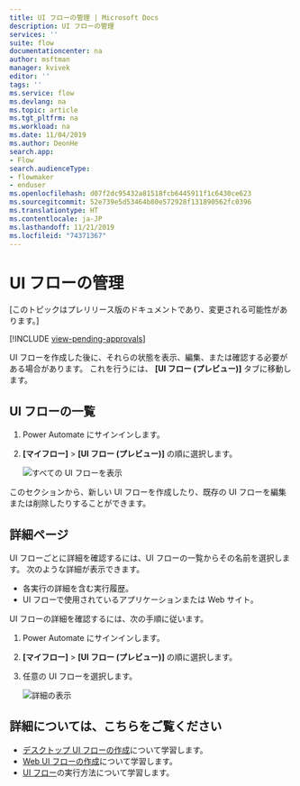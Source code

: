 ```yaml
---
title: UI フローの管理 | Microsoft Docs
description: UI フローの管理
services: ''
suite: flow
documentationcenter: na
author: msftman
manager: kvivek
editor: ''
tags: ''
ms.service: flow
ms.devlang: na
ms.topic: article
ms.tgt_pltfrm: na
ms.workload: na
ms.date: 11/04/2019
ms.author: DeonHe
search.app:
- Flow
search.audienceType:
- flowmaker
- enduser
ms.openlocfilehash: d07f2dc95432a81518fcb6445911f1c6430ce623
ms.sourcegitcommit: 52e739e5d53464b80e572928f131890562fc0396
ms.translationtype: HT
ms.contentlocale: ja-JP
ms.lasthandoff: 11/21/2019
ms.locfileid: "74371367"
---
```

# <a name="manage-ui-flows"></a>UI フローの管理

[このトピックはプレリリース版のドキュメントであり、変更される可能性があります。]

[!INCLUDE [view-pending-approvals](../includes/cc-rebrand.md)]

UI フローを作成した後に、それらの状態を表示、編集、または確認する必要がある場合があります。 これを行うには、 **[UI フロー (プレビュー)]** タブに移動します。

## <a name="list-of-ui-flows"></a>UI フローの一覧

1. Power Automate にサインインします。
1. **[マイフロー]**  >  **[UI フロー (プレビュー)]** の順に選択します。

   ![すべての UI フローを表示](../media/manage-ui-flows/view-all.png "すべての UI フローを表示")

このセクションから、新しい UI フローを作成したり、既存の UI フローを編集または削除したりすることができます。

## <a name="details-page"></a>詳細ページ

UI フローごとに詳細を確認するには、UI フローの一覧からその名前を選択します。 次のような詳細が表示できます。

-   各実行の詳細を含む実行履歴。
-   UI フローで使用されているアプリケーションまたは Web サイト。

UI フローの詳細を確認するには、次の手順に従います。

1. Power Automate にサインインします。
1. **[マイフロー]**  >  **[UI フロー (プレビュー)]** の順に選択します。
1. 任意の UI フローを選択します。

   ![詳細の表示](../media/manage-ui-flows/view-details.png "詳細の表示")

## <a name="learn-more"></a>詳細については、こちらをご覧ください

- [デスクトップ UI フローの作成](create-desktop.md)について学習します。
- [Web UI フローの作成](create-web.md)について学習します。
- [UI フロー](run-ui-flow.md)の実行方法について学習します。
